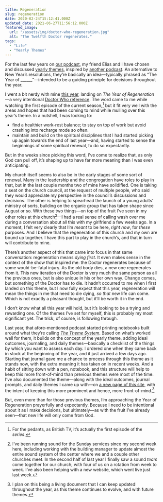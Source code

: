 ```yaml
---
title: Regeneration
slug: regeneration
date: 2020-02-24T15:12:41.000Z
updated_date: 2021-06-27T11:56:12.000Z
featured_image:
  url: "/assets/img/doctor-who-regeneration.jpg"
  alt: "The Twelfth Doctor regenerates."
tags: 
  - "Life"
  - "Yearly Themes"
---
```


For the last few years on [our podcast](https://breadcrumbsfm.com), my friend Elias and I have chosen and discussed [yearly themes](https://youtu.be/NVGuFdX5guE), inspired by [another podcast](https://www.relay.fm/cortex/95). An alternative to New Year’s resolutions, they’re basically an idea—typically phrased as “The Year of ______”—intended to be a guiding principle for decisions throughout the year.

I went a bit nerdy with mine [this year](https://castro.fm/episode/D5fYbA#39:18), landing on *The Year of Regeneration*—a very intentional [Doctor Who reference](https://tardis.fandom.com/wiki/Regeneration). The word came to me while watching the first episode of the current season,[^1] but it fit very well with the areas and hopes that had been coming to mind while mulling over this year’s theme. In a nutshell, I was looking to:

- find a healthier work-rest balance; to stay on top of work but avoid crashing into recharge mode so often.
- maintain and build on the spiritual disciplines that I had started picking up again towards the end of last year—and, having started to sense the beginnings of some spiritual renewal, to do so expectantly.

But in the weeks since picking this word, I’ve come to realize that, as only God can pull off, it’s shaping up to have far more meaning than I was even anticipating.

My church itself seems to also be in the early stages of some sort of renewal. Many in the leadership and the congregation have roles to play in that, but in the last couple months two of mine have solidified. One is taking a seat on the church council, at the request of multiple people, who said they would appreciate my perspective in the council’s discussions and decisions. The other is helping to spearhead the launch of a young adults’ ministry of sorts, building on the organic group that has taken shape since August or so. With these two things—on top of the fruit I’ve seen in my other roles at this church[^2]—I had a real sense of calling wash over me during a conversation about all this with my girlfriend a few weeks ago. In a moment, I felt very clearly that I’m *meant* to be here, *right now*, for *these* purposes. And I believe that the regeneration of this church and my own are bound up together. I have this part to play in the church’s, and that in turn will contribute to mine.

There’s another aspect of this that came into focus in that same conversation: regeneration means *dying first*. It even makes sense in the context of the show that inspired me: the Doctor regenerates because of some would-be-fatal injury. As the old body dies, a new one regenerates from it. This new iteration of the Doctor is very much the same person as all the previous ones, but is also unique in his or her own way. Change comes, but something of the Doctor has to die. It hadn’t occurred to me when I first landed on this theme, but I now fully expect that this year, regeneration will mean the things in me that need to die dying, *so that* new life can come. Which is not exactly a pleasant thought, but it’ll be worth it in the end.

I don’t know what all this year will hold, but it’s looking to be a trying and rewarding one. Of the themes I’ve set for myself, this is probably my most significant yet. The trick, of course, is following through.

Last year, that afore-mentioned podcast started printing notebooks built around what they’re calling [*The Theme System*](https://www.thethemesystem.com/). Based on what’s worked well for them, it builds on the concept of the yearly theme, adding ideal outcomes, journaling, and daily themes—basically a checklist of the things by which you want to assess each day. I ordered one when they came back in stock at the beginning of the year, and it just arrived a few days ago. Starting that journal gave me a chance to process through this theme as it stands now, with the extra meaning it has taken on in recent weeks. And a habit of sitting down with a pen, notebook, and this structure will help to keep this more front-of-mind than previous themes were most of the time. I’ve also documented the theme—along with the ideal outcomes, journal prompts, and daily themes I came up with—on [a new page of this site](/yearly-themes/), with the intent of keeping this more prominent and hence, more front-of-mind.[^3]

But, even more than for those previous themes, I’m approaching the Year of Regeneration prayerfully and expectantly. Because I need to be intentional about it as I make decisions, but ultimately—as with the fruit I’ve already seen—that new life will only come from God.

[^1]: For the pedants, as British TV, it’s actually the first episode of the *series*.

[^2]: I’ve been running sound for the Sunday services since my second week here, including working with the building manager to update almost the entire sound system of the center where we and a couple other churches meet. In the second half of last year I finally saw a sound *team* come together for our church, with four of us on a rotation from week to week. I’ve also been helping with a new website, which went live just last week.

[^3]: I plan on this being a living document that I can keep updated throughout the year, as this theme continues to evolve, and with future themes.
